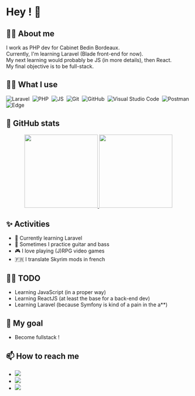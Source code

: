 # Hey ! 👋

## 👨‍💼 About me

I work as PHP dev for Cabinet Bedin Bordeaux. </br>
Currently, I'm learning Laravel (Blade front-end for now). </br>
My next learning would probably be JS (in more details), then React. </br>
My final objective is to be full-stack.

## 👨‍💻 What I use

![Laravel](https://img.shields.io/badge/Laravel-FF2D20?style=for-the-badge&logo=laravel&logoColor=white)&nbsp;
![PHP](https://img.shields.io/badge/php-%23777BB4.svg?style=for-the-badge&logo=php&logoColor=white)&nbsp;
![JS](https://img.shields.io/badge/JavaScript-F7DF1E?style=for-the-badge&logo=javascript&logoColor=black)&nbsp;
![Git](https://img.shields.io/badge/git-%23F05033.svg?style=for-the-badge&logo=git&logoColor=white)&nbsp;
![GitHub](https://img.shields.io/badge/github-%23121011.svg?style=for-the-badge&logo=github&logoColor=white)&nbsp;
![Visual Studio Code](https://img.shields.io/badge/Visual%20Studio%20Code-0078d7.svg?style=for-the-badge&logo=visual-studio-code&logoColor=white)&nbsp;
![Postman](https://img.shields.io/badge/Postman-ef5b25?style=for-the-badge&logo=Postman&logoColor=white)&nbsp;
![Edge](https://img.shields.io/badge/Edge-0078D7?style=for-the-badge&logo=Microsoft-edge&logoColor=white)

## 💾 GitHub stats

<p align=center>
  <a href="https://github.com/Faarok">
    <img height="200rem" src="https://github-readme-stats.vercel.app/api?username=Faarok&show_icons=true&theme=moltack">
    <img height="200rem" src="https://github-readme-stats.vercel.app/api/top-langs/?username=Faarok&langs_count=8&layout=compact&show_icons=true&theme=moltack">
  </a>
</p>

## ✨ Activities
- 🌱 Currently learning Laravel
- 🎸 Sometimes I practice guitar and bass
- 🎮 I love playing (J)RPG video games
- 🇫🇷 I translate Skyrim mods in french

## 👨‍🎓 TODO
- Learning JavaScript (in a proper way)
- Learning ReactJS (at least the base for a back-end dev)
- Learning Laravel (because Symfony is kind of a pain in the a**)

## 🎯 My goal
- Become fullstack !

## 📫 How to reach me
  * <a href="http://samson.svein.free.fr/"><img src="https://img.shields.io/badge/Portfolio-%23000000.svg?style=for-the-badge&logo=firefox&logoColor=#FF7139"></a>
  * <a href="https://www.linkedin.com/in/svein-samson/"><img src="https://img.shields.io/badge/linkedin-%230077B5.svg?style=for-the-badge&logo=linkedin&logoColor=white"></a>
  * <a href="mailto:samson.svein@gmail.com"><img src="https://img.shields.io/badge/Gmail-D14836?style=for-the-badge&logo=gmail&logoColor=white"></a>
